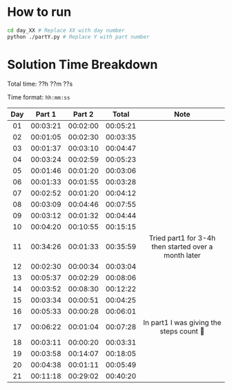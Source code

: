 # How to run
```bash
cd day_XX # Replace XX with day number
python ./partY.py # Replace Y with part number
```

# Solution Time Breakdown
Total time: ??h ??m ??s

Time format: `hh:mm:ss`

| Day |  Part 1  |  Part 2  |  Total   |                         Note                         |
|:---:|:--------:|:--------:|:--------:|:----------------------------------------------------:|
| 01  | 00:03:21 | 00:02:00 | 00:05:21 |                                                      |
| 02  | 00:01:05 | 00:02:30 | 00:03:35 |                                                      |
| 03  | 00:01:37 | 00:03:10 | 00:04:47 |                                                      |
| 04  | 00:03:24 | 00:02:59 | 00:05:23 |                                                      |
| 05  | 00:01:46 | 00:01:20 | 00:03:06 |                                                      |
| 06  | 00:01:33 | 00:01:55 | 00:03:28 |                                                      |
| 07  | 00:02:52 | 00:01:20 | 00:04:12 |                                                      |
| 08  | 00:03:09 | 00:04:46 | 00:07:55 |                                                      |
| 09  | 00:03:12 | 00:01:32 | 00:04:44 |                                                      | 
| 10  | 00:04:20 | 00:10:55 | 00:15:15 |                                                      |
| 11  | 00:34:26 | 00:01:33 | 00:35:59 | Tried part1 for 3-4h then started over a month later |
| 12  | 00:02:30 | 00:00:34 | 00:03:04 |                                                      |
| 13  | 00:05:37 | 00:02:29 | 00:08:06 |                                                      |
| 14  | 00:03:52 | 00:08:30 | 00:12:22 |                                                      |
| 15  | 00:03:34 | 00:00:51 | 00:04:25 |                                                      |
| 16  | 00:05:33 | 00:00:28 | 00:06:01 |                                                      |
| 17  | 00:06:22 | 00:01:04 | 00:07:28 |       In part1 I was giving the steps count 🤦       |
| 18  | 00:03:11 | 00:00:20 | 00:03:31 |                                                      |
| 19  | 00:03:58 | 00:14:07 | 00:18:05 |                                                      |
| 20  | 00:04:38 | 00:01:11 | 00:05:49 |                                                      |
| 21  | 00:11:18 | 00:29:02 | 00:40:20 |                                                      |
